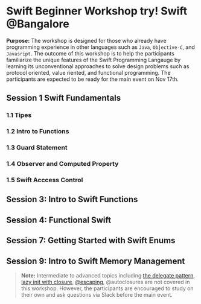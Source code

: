 # Swift Beginner Workshop try! Swift @Bangalore
**Purpose:** The workshop is designed for those who already have programming experience in other languages such as `Java`, `Objective-C`, and `Javasript`. The outcome of this workshop is to help the participants familiarize the  unique features of the Swift Programming Langauge by learning its unconventional approaches to solve design problems such as protocol oriented, value riented, and functional programming. The participants are expected to be ready for the main event on Nov 17th. 

## Session 1 Swift Fundamentals

### 1.1 Tipes 

### 1.2 Intro to Functions

### 1.3 Guard Statement

### 1.4 Observer and Computed Property

### 1.5 Swift Acccess Control 

## Session 3: Intro to Swift Functions

## Session 4: Functional Swift

## Session 7: Getting Started with Swift Enums

## Session 9: Intro to Swift Memory Management


> **Note:** Intermediate to advanced topics including [the delegate pattern](https://www.bobthedeveloper.io/blog/the-complete-understanding-of-swift-delegate-and-data-source), [lazy init with closure](https://www.bobthedeveloper.io/blog/swift-lazy-initialization-with-closures), [@escaping](https://www.andrewcbancroft.com/2017/04/26/what-in-the-world-is-an-escaping-closure-in-swift/
), @autoclosures are not covered in this workshop. However, the participants are encouraged to study on their own and ask questions via Slack before the main event. 
